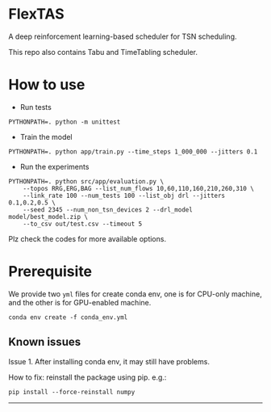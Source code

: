 # FlexTAS

A deep reinforcement learning-based scheduler for TSN scheduling.

This repo also contains Tabu and TimeTabling scheduler.

# How to use

* Run tests

```shell
PYTHONPATH=. python -m unittest
```

* Train the model

```shell
PYTHONPATH=. python app/train.py --time_steps 1_000_000 --jitters 0.1 
```

* Run the experiments

```shell
PYTHONPATH=. python src/app/evaluation.py \
    --topos RRG,ERG,BAG --list_num_flows 10,60,110,160,210,260,310 \
    --link_rate 100 --num_tests 100 --list_obj drl --jitters 0.1,0.2,0.5 \
    --seed 2345 --num_non_tsn_devices 2 --drl_model model/best_model.zip \
    --to_csv out/test.csv --timeout 5
```

Plz check the codes for more available options.

# Prerequisite

We provide two `yml` files for create conda env, one is for CPU-only machine, and the other is for GPU-enabled machine.

```shell
conda env create -f conda_env.yml
```

## Known issues

Issue 1. After installing conda env, it may still have problems.

How to fix: reinstall the package using pip. e.g.: 

```shell
pip install --force-reinstall numpy
```

---
